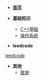 - [**首页**](README.md)

- **基础知识**
    - [C++基础](doc/基础知识/C++基础/README.md)
    - [操作系统](doc/基础知识/操作系统/README.md)

- **leedcode**

[leedcode](Doc/Prepare/README.md#校招准备)


- **其他**
    - [致谢](doc/文档/致谢.md)

